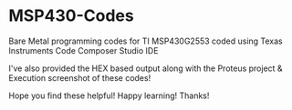 # MSP430-Codes
Bare Metal programming codes for TI MSP430G2553 coded using Texas Instruments Code Composer Studio IDE

I've also provided the HEX based output along with the Proteus project & Execution screenshot of these codes!

Hope you find these helpful!
Happy learning!
Thanks!

